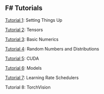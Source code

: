 ## F# Tutorials



[Tutorial 1](tutorial1.ipynb): Setting Things Up

[Tutorial 2](tutorial2.ipynb): Tensors

[Tutorial 3](tutorial3.ipynb): Basic Numerics

[Tutorial 4](tutorial4.ipynb): Random Numbers and Distributions

[Tutorial 5](tutorial5.ipynb): CUDA

[Tutorial 6](tutorial6.ipynb): Models

[Tutorial 7](tutorial7.ipynb): Learning Rate Schedulers

Tutorial 8: TorchVision
